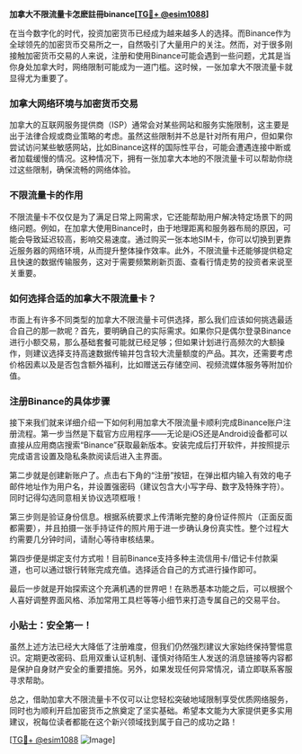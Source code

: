 **加拿大不限流量卡怎麽註冊binance[[TG💪+ @esim1088](https://t.me/s/esim1088)]**

在当今数字化的时代，投资加密货币已经成为越来越多人的选择。而Binance作为全球领先的加密货币交易所之一，自然吸引了大量用户的关注。然而，对于很多刚接触加密货币交易的人来说，注册和使用Binance可能会遇到一些问题，尤其是当你身处加拿大时，网络限制可能成为一道门槛。这时候，一张加拿大不限流量卡就显得尤为重要了。

### 加拿大网络环境与加密货币交易

加拿大的互联网服务提供商（ISP）通常会对某些网站和服务实施限制，这主要是出于法律合规或商业策略的考虑。虽然这些限制并不总是针对所有用户，但如果你尝试访问某些敏感网站，比如Binance这样的国际性平台，可能会遭遇连接中断或者加载缓慢的情况。这种情况下，拥有一张加拿大本地的不限流量卡可以帮助你绕过这些限制，确保流畅的网络体验。

### 不限流量卡的作用

不限流量卡不仅仅是为了满足日常上网需求，它还能帮助用户解决特定场景下的网络问题。例如，在加拿大使用Binance时，由于地理距离和服务器布局的原因，可能会导致延迟较高，影响交易速度。通过购买一张本地SIM卡，你可以切换到更靠近服务器的网络环境，从而提升整体操作效率。此外，不限流量卡还能够提供稳定且快速的数据传输服务，这对于需要频繁刷新页面、查看行情走势的投资者来说至关重要。

### 如何选择合适的加拿大不限流量卡？

市面上有许多不同类型的加拿大不限流量卡可供选择，那么我们应该如何挑选最适合自己的那一款呢？首先，要明确自己的实际需求。如果你只是偶尔登录Binance进行小额交易，那么基础套餐可能就已经足够；但如果计划进行高频次的大额操作，则建议选择支持高速数据传输并包含较大流量额度的产品。其次，还需要考虑价格因素以及是否包含额外福利，比如赠送云存储空间、视频流媒体服务等附加价值。

### 注册Binance的具体步骤

接下来我们就来详细介绍一下如何利用加拿大不限流量卡顺利完成Binance账户注册流程。第一步当然是下载官方应用程序——无论是iOS还是Android设备都可以直接从应用商店搜索“Binance”获取最新版本。安装完成后打开软件，并按照提示完成语言设置及隐私条款阅读后进入主界面。

第二步就是创建新账户了。点击右下角的“注册”按钮，在弹出框内输入有效的电子邮件地址作为用户名，并设置强密码（建议包含大小写字母、数字及特殊字符）。同时记得勾选同意相关协议选项框哦！

第三步则是验证身份信息。根据系统要求上传清晰完整的身份证件照片（正面反面都需要），并且拍摄一张手持证件的照片用于进一步确认身份真实性。整个过程大约需要几分钟时间，请耐心等待审核结果。

第四步便是绑定支付方式啦！目前Binance支持多种主流信用卡/借记卡付款渠道，也可以通过银行转账完成充值。选择适合自己的方式进行操作即可。

最后一步就是开始探索这个充满机遇的世界吧！在熟悉基本功能之后，可以根据个人喜好调整界面风格、添加常用工具栏等等小细节来打造专属自己的交易平台。

### 小贴士：安全第一！

虽然上述方法已经大大降低了注册难度，但我们仍然强烈建议大家始终保持警惕意识。定期更改密码、启用双重认证机制、谨慎对待陌生人发送的消息链接等内容都是保护自身财产安全的重要措施。另外，如果发现任何异常情况，请立即联系客服寻求帮助。

总之，借助加拿大不限流量卡不仅可以让您轻松突破地域限制享受优质网络服务，同时也为顺利开启加密货币之旅奠定了坚实基础。希望本文能为大家提供更多实用建议，祝每位读者都能在这个新兴领域找到属于自己的成功之路！

[[TG💪+ @esim1088](https://t.me/s/esim1088) ![Image](https://i.postimg.cc/4NQfJmqS/Snipaste-2025-05-13-00-14-12.png)]